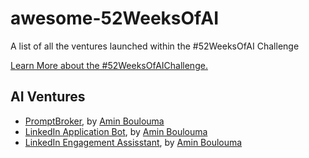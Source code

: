 # awesome-52WeeksOfAI

A list of all the ventures launched within the #52WeeksOfAI Challenge

[Learn More about the #52WeeksOfAIChallenge.](https://github.com/aminblm/52WeeksOfAI-Challenge)

## AI Ventures

- [PromptBroker](https://linktr.ee/promptbroker), by [Amin Boulouma](https://twitter.com/aminblm)
- [LinkedIn Application Bot](https://github.com/aminblm/linkedin-application-bot), by [Amin Boulouma](https://twitter.com/aminblm)
- [LinkedIn Engagement Assisstant](https://github.com/aminblm/linkedin-engagement-assistant), by [Amin Boulouma](https://twitter.com/aminblm)

